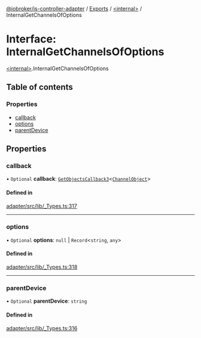 [@iobroker/js-controller-adapter](../README.md) / [Exports](../modules.md) / [\<internal\>](../modules/internal_.md) / InternalGetChannelsOfOptions

# Interface: InternalGetChannelsOfOptions

[\<internal\>](../modules/internal_.md).InternalGetChannelsOfOptions

## Table of contents

### Properties

- [callback](internal_.InternalGetChannelsOfOptions.md#callback)
- [options](internal_.InternalGetChannelsOfOptions.md#options)
- [parentDevice](internal_.InternalGetChannelsOfOptions.md#parentdevice)

## Properties

### callback

• `Optional` **callback**: [`GetObjectsCallback3`](../modules/internal_.md#getobjectscallback3)\<[`ChannelObject`](internal_.ChannelObject.md)\>

#### Defined in

[adapter/src/lib/_Types.ts:317](https://github.com/ioBroker/ioBroker.js-controller/blob/d68ed299/packages/adapter/src/lib/_Types.ts#L317)

___

### options

• `Optional` **options**: ``null`` \| `Record`\<`string`, `any`\>

#### Defined in

[adapter/src/lib/_Types.ts:318](https://github.com/ioBroker/ioBroker.js-controller/blob/d68ed299/packages/adapter/src/lib/_Types.ts#L318)

___

### parentDevice

• `Optional` **parentDevice**: `string`

#### Defined in

[adapter/src/lib/_Types.ts:316](https://github.com/ioBroker/ioBroker.js-controller/blob/d68ed299/packages/adapter/src/lib/_Types.ts#L316)
